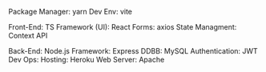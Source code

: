 Package Manager:    yarn
Dev Env:            vite

Front-End:          TS
Framework (UI):     React
Forms:              axios
State Managment:    Context API

Back-End:           Node.js
Framework:          Express
DDBB:               MySQL
Authentication:     JWT
Dev Ops:
    Hosting:        Heroku
    Web Server:     Apache